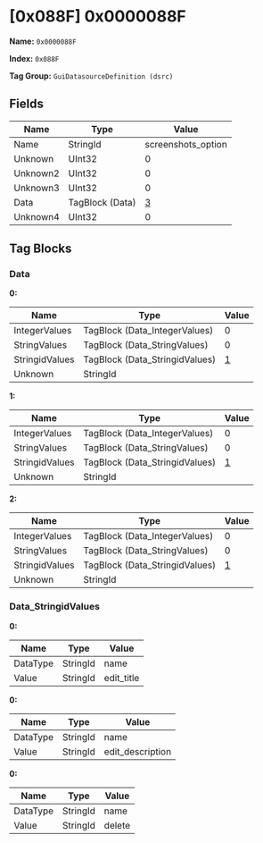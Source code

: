 # [0x088F] 0x0000088F

**Name:** ```0x0000088F```

**Index:** ```0x088F```

**Tag Group:** ```GuiDatasourceDefinition (dsrc)```

## Fields

Name	| Type	| Value
---	|---	|---	|
Name	|StringId	|screenshots_option
Unknown	|UInt32	|0
Unknown2	|UInt32	|0
Unknown3	|UInt32	|0
Data	|TagBlock (Data)	|[3](#data)
Unknown4	|UInt32	|0


## Tag Blocks

### Data

**0:**

Name	| Type	| Value
---	|---	|---	|
IntegerValues	|TagBlock (Data_IntegerValues)	|0
StringValues	|TagBlock (Data_StringValues)	|0
StringidValues	|TagBlock (Data_StringidValues)	|[1](#data_stringidvalues)
Unknown	|StringId	|


**1:**

Name	| Type	| Value
---	|---	|---	|
IntegerValues	|TagBlock (Data_IntegerValues)	|0
StringValues	|TagBlock (Data_StringValues)	|0
StringidValues	|TagBlock (Data_StringidValues)	|[1](#data_stringidvalues)
Unknown	|StringId	|


**2:**

Name	| Type	| Value
---	|---	|---	|
IntegerValues	|TagBlock (Data_IntegerValues)	|0
StringValues	|TagBlock (Data_StringValues)	|0
StringidValues	|TagBlock (Data_StringidValues)	|[1](#data_stringidvalues)
Unknown	|StringId	|


### Data_StringidValues

**0:**

Name	| Type	| Value
---	|---	|---	|
DataType	|StringId	|name
Value	|StringId	|edit_title


**0:**

Name	| Type	| Value
---	|---	|---	|
DataType	|StringId	|name
Value	|StringId	|edit_description


**0:**

Name	| Type	| Value
---	|---	|---	|
DataType	|StringId	|name
Value	|StringId	|delete


